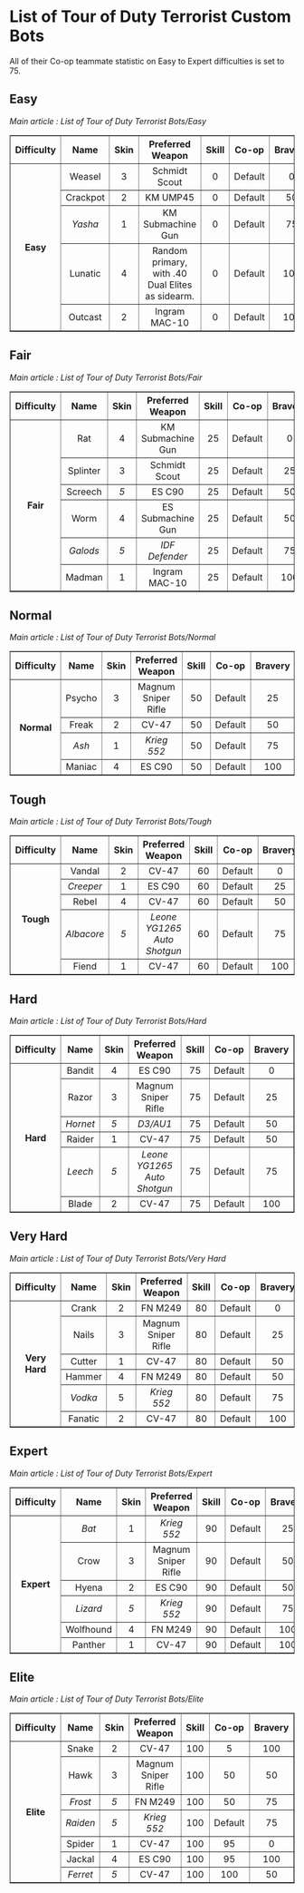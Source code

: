 # List of Tour of Duty Terrorist Custom Bots

All of their Co-op teammate statistic on Easy to Expert difficulties is set to 75.

## Easy
*Main article : List of Tour of Duty Terrorist Bots/Easy*

<table border="1">
<tbody align="center">
<tr>
<th>Difficulty</th>
<th>Name</th>
<th>Skin</th>
<th>Preferred Weapon</th>
<th>Skill</th>
<th>Co-op</th>
<th>Bravery</th>
</tr>
<tr>
<th rowspan="10">Easy</th>
<td>Weasel</td>
<td>3</td>
<td>Schmidt Scout</td>
<td>0</td>
<td>Default</td>
<td>0</td>
</tr>
<tr>
<td>Crackpot</td>
<td>2</td>
<td>KM UMP45</td>
<td>0</td>
<td>Default</td>
<td>50</td>
</tr>
<tr>
<td><i>Yasha</i></td>
<td>1</td>
<td>KM Submachine Gun</td>
<td>0</td>
<td>Default</td>
<td>75</td>
</tr>
<tr>
<td>Lunatic</td>
<td>4</td>
<td>Random primary, with .40 Dual Elites as sidearm.</td>
<td>0</td>
<td>Default</td>
<td>100</td>
</tr>
<tr>
<td>Outcast</td>
<td>2</td>
<td>Ingram MAC-10</td>
<td>0</td>
<td>Default</td>
<td>100</td>
</tr>
</tbody>
</table>

## Fair

*Main article : List of Tour of Duty Terrorist Bots/Fair*

<table border="1">
<tbody align="center">
<tr>
<th>Difficulty</th>
<th>Name</th>
<th>Skin</th>
<th>Preferred Weapon</th>
<th>Skill</th>
<th>Co-op</th>
<th>Bravery</th>
</tr>
<tr>
<th rowspan="10">Fair</th>
<td>Rat</td>
<td>4</td>
<td>KM Submachine Gun</td>
<td>25</td>
<td>Default</td>
<td>0</td>
</tr>
<tr>
<td>Splinter</td>
<td>3</td>
<td>Schmidt Scout</td>
<td>25</td>
<td>Default</td>
<td>25</td>
</tr>
<tr>
<td>Screech</td>
<td><i>5</i></td>
<td>ES C90</td>
<td>25</td>
<td>Default</td>
<td>50</td>
</tr>
<tr>
<td>Worm</td>
<td>4</td>
<td>ES Submachine Gun</td>
<td>25</td>
<td>Default</td>
<td>50</td>
</tr>
<tr>
<td><i>Galods</i></td>
<td><i>5</i></td>
<td><i>IDF Defender</i></td>
<td>25</td>
<td>Default</td>
<td>75</td>
</tr>
<tr>
<td>Madman</td>
<td>1</td>
<td>Ingram MAC-10</td>
<td>25</td>
<td>Default</td>
<td>100</td>
</tr>
</tbody>
</table>

## Normal

*Main article : List of Tour of Duty Terrorist Bots/Normal*

<table border="1">
<tbody align="center">
<tr>
<th>Difficulty</th>
<th>Name</th>
<th>Skin</th>
<th>Preferred Weapon</th>
<th>Skill</th>
<th>Co-op</th>
<th>Bravery</th>
</tr>
<tr>
<th rowspan="10">Normal</th>
<td>Psycho</td>
<td>3</td>
<td>Magnum Sniper Rifle</td>
<td>50</td>
<td>Default</td>
<td>25</td>
</tr>
<tr>
<td>Freak</td>
<td>2</td>
<td>CV-47</td>
<td>50</td>
<td>Default</td>
<td>50</td>
</tr>
<tr>
<td><i>Ash</i></td>
<td>1</td>
<td><i>Krieg 552</i></td>
<td>50</td>
<td>Default</td>
<td>75</td>
</tr>
<tr>
<td>Maniac</td>
<td>4</td>
<td>ES C90</td>
<td>50</td>
<td>Default</td>
<td>100</td>
</tr>
</tbody>
</table>

## Tough

*Main article : List of Tour of Duty Terrorist Bots/Tough*

<table border="1">
<tbody align="center">
<tr>
<th>Difficulty</th>
<th>Name</th>
<th>Skin</th>
<th>Preferred Weapon</th>
<th>Skill</th>
<th>Co-op</th>
<th>Bravery</th>
</tr>
<tr>
<th rowspan="10">Tough</th>
<td>Vandal</td>
<td>2</td>
<td>CV-47</td>
<td>60</td>
<td>Default</td>
<td>0</td>
</tr>
<tr>
<td><i>Creeper</i></td>
<td>1</td>
<td>ES C90</td>
<td>60</td>
<td>Default</td>
<td>25</td>
</tr>
<tr>
<td>Rebel</td>
<td>4</td>
<td>CV-47</td>
<td>60</td>
<td>Default</td>
<td>50</td>
</tr>
<tr>
<td><i>Albacore</i></td>
<td><i>5</i></td>
<td><i>Leone YG1265 Auto Shotgun</i></td>
<td>60</td>
<td>Default</td>
<td>75</td>
</tr>
<tr>
<td>Fiend</td>
<td>1</td>
<td>CV-47</td>
<td>60</td>
<td>Default</td>
<td>100</td>
</tr>
</tbody>
</table>

## Hard

*Main article : List of Tour of Duty Terrorist Bots/Hard*

<table border="1">
<tbody align="center">
<tr>
<th>Difficulty</th>
<th>Name</th>
<th>Skin</th>
<th>Preferred Weapon</th>
<th>Skill</th>
<th>Co-op</th>
<th>Bravery</th>
</tr>
<tr>
<th rowspan="10">Hard</th>
<td>Bandit</td>
<td>4</td>
<td>ES C90</td>
<td>75</td>
<td>Default</td>
<td>0</td>
</tr>
<tr>
<td>Razor</td>
<td>3</td>
<td>Magnum Sniper Rifle</td>
<td>75</td>
<td>Default</td>
<td>25</td>
</tr>
<tr>
<td><i>Hornet</i></td>
<td><i>5</i></td>
<td><i>D3/AU1</i></td>
<td>75</td>
<td>Default</td>
<td>50</td>
</tr>
<tr>
<td>Raider</td>
<td>1</td>
<td>CV-47</td>
<td>75</td>
<td>Default</td>
<td>50</td>
</tr>
<tr>
<td><i>Leech</i></td>
<td><i>5</i></td>
<td><i>Leone YG1265 Auto Shotgun</i></td>
<td>75</td>
<td>Default</td>
<td>75</td>
</tr>
<tr>
<td>Blade</td>
<td>2</td>
<td>CV-47</td>
<td>75</td>
<td>Default</td>
<td>100</td>
</tr>
</tbody>
</table>

## Very Hard

*Main article : List of Tour of Duty Terrorist Bots/Very Hard*

<table border="1">
<tbody align="center">
<tr>
<th>Difficulty</th>
<th>Name</th>
<th>Skin</th>
<th>Preferred Weapon</th>
<th>Skill</th>
<th>Co-op</th>
<th>Bravery</th>
</tr>
<tr>
<th rowspan="10">Very Hard</th>
<td>Crank</td>
<td>2</td>
<td>FN M249</td>
<td>80</td>
<td>Default</td>
<td>0</td>
</tr>
<tr>
<td>Nails</td>
<td>3</td>
<td>Magnum Sniper Rifle</td>
<td>80</td>
<td>Default</td>
<td>25</td>
</tr>
<tr>
<td>Cutter</td>
<td>1</td>
<td>CV-47</td>
<td>80</td>
<td>Default</td>
<td>50</td>
</tr>
<tr>
<td>Hammer</td>
<td>4</td>
<td>FN M249</td>
<td>80</td>
<td>Default</td>
<td>50</td>
</tr>
<tr>
<td><i>Vodka</i></td>
<td>5</td>
<td><i>Krieg 552</i></td>
<td>80</td>
<td>Default</td>
<td>75</td>
</tr>
<tr>
<td>Fanatic</td>
<td>2</td>
<td>CV-47</td>
<td>80</td>
<td>Default</td>
<td>100</td>
</tr>
</tbody>
</table>

## Expert

*Main article : List of Tour of Duty Terrorist Bots/Expert*

<table border="1">
<tbody align="center">
<tr>
<th>Difficulty</th>
<th>Name</th>
<th>Skin</th>
<th>Preferred Weapon</th>
<th>Skill</th>
<th>Co-op</th>
<th>Bravery</th>
</tr>
<tr>
<th rowspan="10">Expert</th>
<td><i>Bat</i></td>
<td>1</td>
<td><i>Krieg 552</i></td>
<td>90</td>
<td>Default</td>
<td>25</td>
</tr>
<tr>
<td>Crow</td>
<td>3</td>
<td>Magnum Sniper Rifle</td>
<td>90</td>
<td>Default</td>
<td>50</td>
</tr>
<tr>
<td>Hyena</td>
<td>2</td>
<td>ES C90</td>
<td>90</td>
<td>Default</td>
<td>50</td>
</tr>
<tr>
<td><i>Lizard</i></td>
<td><i>5</i></td>
<td><i>Krieg 552</i></td>
<td>90</td>
<td>Default</td>
<td>75</td>
</tr>
<tr>
<td>Wolfhound</td>
<td>4</td>
<td>FN M249</td>
<td>90</td>
<td>Default</td>
<td>100</td>
</tr>
<tr>
<td>Panther</td>
<td>1</td>
<td>CV-47</td>
<td>90</td>
<td>Default</td>
<td>100</td>
</tr>
</tbody>
</table>

## Elite

*Main article : List of Tour of Duty Terrorist Bots/Elite*

<table border="1">
<tbody align="center">
<tr>
<th>Difficulty</th>
<th>Name</th>
<th>Skin</th>
<th>Preferred Weapon</th>
<th>Skill</th>
<th>Co-op</th>
<th>Bravery</th>
</tr>
<tr>
<th rowspan="10">Elite</th>
<td>Snake</td>
<td>2</td>
<td>CV-47</td>
<td>100</td>
<td>5</td>
<td>100</td>
</tr>
<tr>
<td>Hawk</td>
<td>3</td>
<td>Magnum Sniper Rifle</td>
<td>100</td>
<td>50</td>
<td>50</td>
</tr>
<tr>
<td><i>Frost</i></td>
<td><i>5</i></td>
<td>FN M249</td>
<td>100</td>
<td>50</td>
<td>75</td>
</tr>
<tr>
<td><i>Raiden</i></td>
<td><i>5</i></td>
<td><i>Krieg 552</i></td>
<td>100</td>
<td>Default</td>
<td>75</td>
</tr>
<tr>
<td>Spider</td>
<td>1</td>
<td>CV-47</td>
<td>100</td>
<td>95</td>
<td>0</td>
</tr>
<tr>
<td>Jackal</td>
<td>4</td>
<td>ES C90</td>
<td>100</td>
<td>95</td>
<td>100</td>
</tr>
<tr>
<td><i>Ferret</i></td>
<td><i>5</i></td>
<td>CV-47</td>
<td>100</td>
<td>100</td>
<td>50</td>
</tr>
</tbody>
</table>





